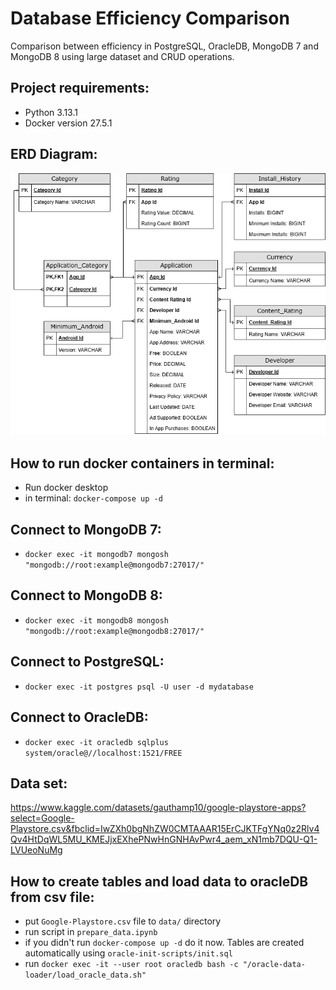 # Database Efficiency Comparison
Comparison between efficiency in PostgreSQL, OracleDB, MongoDB 7 and MongoDB 8 using large dataset and CRUD operations.

## Project requirements:
- Python 3.13.1
- Docker version 27.5.1

## ERD Diagram:
![Alt text](ERD.png)

## How to run docker containers in terminal:
- Run docker desktop
- in terminal: ```docker-compose up -d```

## Connect to MongoDB 7:
- ```docker exec -it mongodb7 mongosh "mongodb://root:example@mongodb7:27017/"```


## Connect to MongoDB 8:
- ```docker exec -it mongodb8 mongosh "mongodb://root:example@mongodb8:27017/"```


## Connect to PostgreSQL:
- ```docker exec -it postgres psql -U user -d mydatabase```

## Connect to OracleDB:
- ```docker exec -it oracledb sqlplus system/oracle@//localhost:1521/FREE```

## Data set:
https://www.kaggle.com/datasets/gauthamp10/google-playstore-apps?select=Google-Playstore.csv&fbclid=IwZXh0bgNhZW0CMTAAAR15ErCJKTFgYNq0z2Rlv4Qv4HtDqWL5MU_KMEJjxEXhePNwHnGNHAvPwr4_aem_xN1mb7DQU-Q1-LVUeoNuMg


## How to create tables and load data to oracleDB from csv file:
- put ```Google-Playstore.csv``` file to ```data/``` directory
- run script in ```prepare_data.ipynb```
- if you didn't run ```docker-compose up -d``` do it now. Tables are created automatically using  ```oracle-init-scripts/init.sql```
- run ```docker exec -it --user root oracledb bash -c "/oracle-data-loader/load_oracle_data.sh"```